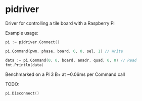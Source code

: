 # pidriver
Driver for controlling a tile board with a Raspberry Pi

Example usage:

```go
pi := pidriver.Connect()

pi.Command(pwm, phase, board, 0, 0, sel, 1) // Write

data := pi.Command(0, 0, board, anadr, quad, 0, 0) // Read
fmt.Println(data)
```

Benchmarked on a Pi 3 B+ at ~0.06ms per Command call

TODO: 
```go
pi.Disconnect()
```
